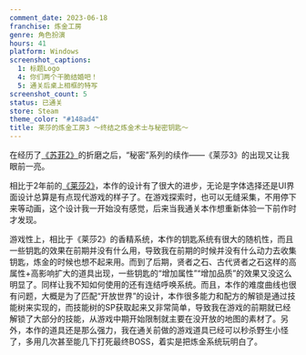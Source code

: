 ```yaml
---
comment_date: 2023-06-18
franchise: 炼金工房
genre: 角色扮演
hours: 41
platform: Windows
screenshot_captions: 
  1: 标题Logo
  4: 你们两个干脆结婚吧！
  5: 通关后桌上相框的特写
screenshot_count: 5
status: 已通关
store: Steam
theme_color: "#148ad4"
title: 莱莎的炼金工房3 ～终结之炼金术士与秘密钥匙～
---
```

在经历了[《苏菲2》](/_posts/2022/2022-02-25-Atelier-Sophie-2-The-Alchemist-of-the-Mysterious-Dream.md)的折磨之后，“秘密”系列的续作——《莱莎3》的出现又让我眼前一亮。

相比于2年前的[《莱莎2》](/_posts/2021/2021-01-26-Atelier-Ryza-2-Lost-Legends-the-Secret-Fairy.md)，本作的设计有了很大的进步，无论是字体选择还是UI界面设计总算是有点现代游戏的样子了。在游戏探索时，也可以无缝采集，不用停下来等动画，这个设计我一开始没有感觉，后来当我通关本作想重新体验一下前作时才发现。

游戏性上，相比于《莱莎2》的香精系统，本作的钥匙系统有很大的随机性，而且一些钥匙的效果在前期并没有什么用，导致我在前期的时候并没有什么动力去收集钥匙，炼金的时候也想不起来用。而到了后期，贤者之石、古代贤者之石这样的高属性+高影响扩大的道具出现，一些钥匙的“增加属性”“增加品质”的效果又没这么明显了。同样让我不知如何使用的还有连结呼唤系统。而且，本作的难度曲线也很有问题，大概是为了匹配“开放世界”的设计，本作很多能力和配方的解锁是通过技能树来实现的，而技能树的SP获取起来又非常简单，导致我在游戏的前期就已经解锁了大部分的技能，从游戏中期开始限制就主要在没开放的地图的素材了。另外，本作的道具还是那么强力，我在通关前做的游戏道具已经可以秒杀野生小怪了，多用几次甚至能几下打死最终BOSS，着实是把炼金系统玩明白了。